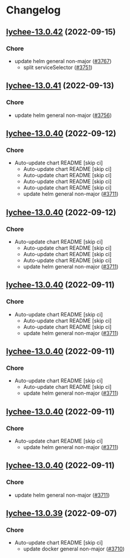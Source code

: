 # Changelog



## [lychee-13.0.42](https://github.com/truecharts/charts/compare/lychee-13.0.41...lychee-13.0.42) (2022-09-15)

### Chore

- update helm general non-major ([#3767](https://github.com/truecharts/charts/issues/3767))
  - split serviceSelector ([#3751](https://github.com/truecharts/charts/issues/3751))




## [lychee-13.0.41](https://github.com/truecharts/charts/compare/lychee-13.0.40...lychee-13.0.41) (2022-09-13)

### Chore

- update helm general non-major ([#3756](https://github.com/truecharts/charts/issues/3756))




## [lychee-13.0.40](https://github.com/truecharts/charts/compare/lychee-13.0.39...lychee-13.0.40) (2022-09-12)

### Chore

- Auto-update chart README [skip ci]
  - Auto-update chart README [skip ci]
  - Auto-update chart README [skip ci]
  - Auto-update chart README [skip ci]
  - Auto-update chart README [skip ci]
  - update helm general non-major ([#3711](https://github.com/truecharts/charts/issues/3711))




## [lychee-13.0.40](https://github.com/truecharts/charts/compare/lychee-13.0.39...lychee-13.0.40) (2022-09-12)

### Chore

- Auto-update chart README [skip ci]
  - Auto-update chart README [skip ci]
  - Auto-update chart README [skip ci]
  - Auto-update chart README [skip ci]
  - update helm general non-major ([#3711](https://github.com/truecharts/charts/issues/3711))




## [lychee-13.0.40](https://github.com/truecharts/charts/compare/lychee-13.0.39...lychee-13.0.40) (2022-09-11)

### Chore

- Auto-update chart README [skip ci]
  - Auto-update chart README [skip ci]
  - Auto-update chart README [skip ci]
  - update helm general non-major ([#3711](https://github.com/truecharts/charts/issues/3711))




## [lychee-13.0.40](https://github.com/truecharts/charts/compare/lychee-13.0.39...lychee-13.0.40) (2022-09-11)

### Chore

- Auto-update chart README [skip ci]
  - Auto-update chart README [skip ci]
  - update helm general non-major ([#3711](https://github.com/truecharts/charts/issues/3711))




## [lychee-13.0.40](https://github.com/truecharts/charts/compare/lychee-13.0.39...lychee-13.0.40) (2022-09-11)

### Chore

- Auto-update chart README [skip ci]
  - update helm general non-major ([#3711](https://github.com/truecharts/charts/issues/3711))




## [lychee-13.0.40](https://github.com/truecharts/charts/compare/lychee-13.0.39...lychee-13.0.40) (2022-09-11)

### Chore

- update helm general non-major ([#3711](https://github.com/truecharts/charts/issues/3711))




## [lychee-13.0.39](https://github.com/truecharts/charts/compare/lychee-13.0.38...lychee-13.0.39) (2022-09-07)

### Chore

- Auto-update chart README [skip ci]
  - update docker general non-major ([#3710](https://github.com/truecharts/charts/issues/3710))

